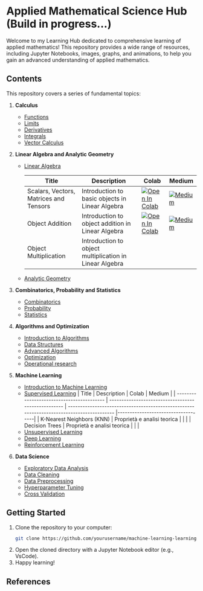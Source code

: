 # Applied Mathematical Science Hub (Build in progress...)

Welcome to my Learning Hub dedicated to comprehensive learning of applied mathematics! This repository provides a wide range of resources, including Jupyter Notebooks, images, graphs, and animations, to help you gain an advanced understanding of applied mathematics.

## Contents

This repository covers a series of fundamental topics:

1. **Calculus**
   - [Functions](https://github.com/lorenzo-arcioni/Applied_Mathematics_Hub/blob/main/Calculus/Functions.ipynb)
   - [Limits](https://github.com/lorenzo-arcioni/Applied_Mathematics_Hub/blob/main/Calculus/Limits.ipynb)
   - [Derivatives](notebook_link)
   - [Integrals](notebook_link)
   - [Vector Calculus](notebook_link)

2. **Linear Algebra and Analytic Geometry**
   - [Linear Algebra](https://github.com/lorenzo-arcioni/Applied-Mathematics-Hub/blob/main/Linear%20Algebra%20and%20Analytic%20Geometry//linear_algebra.ipynb)

      | Title                                     | Description                                         | Colab     | Medium                                                                                |
      | ----------------------------------------- | --------------------------------------------------- | ----------------------------------------------------------------------------------------- |------------------------------------|
      | Scalars, Vectors, Matrices and Tensors    | Introduction to basic objects in Linear Algebra    | [![Open In Colab](https://colab.research.google.com/assets/colab-badge.svg)](https://colab.research.google.com/github/lorenzo-arcioni/Applied-Mathematics-Hub/blob/main/Linear%20Algebra%20and%20Analytic%20Geometry/Fundamentals.ipynb) |  [![Medium](https://img.shields.io/badge/Medium-12100E?style=for-the-badge&logo=medium&logoColor=white)](https://medium.com/@lorenzo.arcioni2000/a-pythonic-exploration-of-linear-algebra-scalars-vectors-matrices-and-tensors-2c1e24e4fd26) |
      | Object Addition | Introduction to object addition in Linear Algebra  | [![Open In Colab](https://colab.research.google.com/assets/colab-badge.svg)](https://colab.research.google.com/github/lorenzo-arcioni/Applied-Mathematics-Hub/blob/main/Linear%20Algebra%20and%20Analytic%20Geometry/Object%20Addition.ipynb) | [![Medium](https://img.shields.io/badge/Medium-12100E?style=for-the-badge&logo=medium&logoColor=white)](https://medium.com/ai-mind-labs/a-pythonic-exploration-of-linear-algebra-object-addition-287e9e2c185d)|
      | Object Multiplication | Introduction to object multiplication in Linear Algebra |  |

   - [Analytic Geometry](notebook_link)

3. **Combinatorics, Probability and Statistics**
   - [Combinatorics]()
   - [Probability](notebook_link)
   - [Statistics](notebook_link)

4. **Algorithms and Optimization**
   - [Introduction to Algorithms](notebook_link)
   - [Data Structures]()
   - [Advanced Algorithms](notebook_link)
   - [Optimization](notebook_link)
   - [Operational research]()

5. **Machine Learning**
   - [Introduction to Machine Learning](notebook_link)
   - [Supervised Learning](notebook_link)
      | Title                                     | Description                                         | Colab     | Medium                                                                                |
      | ----------------------------------------- | --------------------------------------------------- | ----------------------------------------------------------------------------------------- |------------------------------------|
      | K-Nearest Neighbors (KNN)    | Proprietà e analisi teorica    |  |  |
      | Decision Trees | Proprietà e analisi teorica | | |
   - [Unsupervised Learning](notebook_link)
   - [Deep Learning](notebook_link)
   - [Reinforcement Learning](notebook_link)

6. **Data Science**
   - [Exploratory Data Analysis](notebook_link)
   - [Data Cleaning](notebook_link)
   - [Data Preprocessing](notebook_link)
   - [Hyperparameter Tuning](notebook_link)
   - [Cross Validation](notebook_link)

## Getting Started

1. Clone the repository to your computer:
   ```bash
   git clone https://github.com/yourusername/machine-learning-learning-hub.git
   ```
2. Open the cloned directory with a Jupyter Notebook editor (e.g., VsCode).
3. Happy learning!

## References
